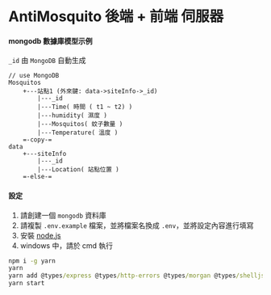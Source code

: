 # AntiMosquito 後端 + 前端 伺服器

#### mongodb 數據庫模型示例

`_id` 由 `MongoDB` 自動生成

```
// use MongoDB
Mosquitos
    +---站點1 (外來鍵: data->siteInfo->_id)
        |---_id
        |---Time( 時間 ( t1 ~ t2) )
        |---humidity( 濕度 )
        |---Mosquitos( 蚊子數量 )
        |---Temperature( 溫度 )
    =-copy-=
data
    +---siteInfo
        |---_id
        |---Location( 站點位置 )
    =-else-=
```

#### 設定

1.  請創建一個 `mongodb` 資料庫
2.  請複製 `.env.example` 檔案，並將檔案名換成 `.env`，並將設定內容進行填寫
3.  安裝 [node.js](https://nodejs.org/en/)
4.  windows 中，請於 cmd 執行

```cmd
npm i -g yarn
yarn
yarn add @types/express @types/http-errors @types/morgan @types/shelljs
yarn start
```
